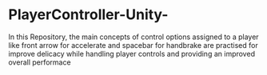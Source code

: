 # PlayerController-Unity-
In this Repository, the main concepts of control options assigned to a player like front arrow for accelerate and spacebar for handbrake are practised for improve delicacy while handling player controls and providing an improved overall performace
